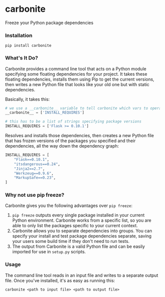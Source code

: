 carbonite
=========

Freeze your Python package dependencies

### Installation ###

`pip install carbonite`

### What's It Do? ###

Carbonite provides a command line tool that acts on a Python module specifying some floating dependencies for your project. It takes these floating dependencies, installs them using Pip to get the current versions, then writes a new Python file that looks like your old one but with static dependencies.

Basically, it takes this:

```python
# we use a __carbonite__ variable to tell carbonite which vars to operate on
__carbonite__ = ['INSTALL_REQUIRES']

# this has to be a list of strings specifying package versions
INSTALL_REQUIRES = ['Flask >= 0.10.1']
```

Resolves and installs those dependencies, then creates a new Python file that has frozen versions of the packages you specified and their dependencies, all the way down the dependency graph:

```python
INSTALL_REQUIRES = [
    "Flask==0.10.1",
    "itsdangerous==0.24",
    "Jinja2==2.7",
    "Werkzeug==0.9.6",
    "MarkupSafe==0.23",
]
```

### Why not use pip freeze? ###

Carbonite gives you the following advantages over `pip freeze`:

1. `pip freeze` outputs every single package installed in your current Python environment. Carbonite works from a specific list, so you are able to only list the packages specific to your current context.
1. Carbonite allows you to separate dependencies into groups. You can specify your install and test package dependencies separate, saving your users some build time if they don't need to run tests.
1. The output from Carbonite is a valid Python file and can be easily imported for use in `setup.py` scripts.

### Usage ###

The command line tool reads in an input file and writes to a separate output file. Once you've installed, it's as easy as running this:

```
carbonite <path to input file> <path to output file>
```
